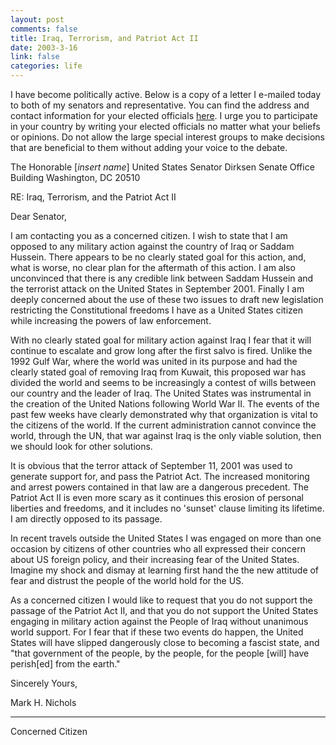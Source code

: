 ```yaml
--- 
layout: post
comments: false
title: Iraq, Terrorism, and Patriot Act II
date: 2003-3-16
link: false
categories: life
---
```

I have become politically active. Below is a copy of a letter I e-mailed today to both of my senators and representative. You can find the address and contact information for your elected officials <a href="http://www.vote-smart.org/" target="_blank">here</a>. I urge you to participate in your country by writing your elected officials no matter what your beliefs or opinions. Do not allow the large special interest groups to make decisions that are beneficial to them without adding your voice to the debate.

The Honorable [<em>insert name</em>]
United States Senator
Dirksen Senate Office Building
Washington, DC 20510

RE: Iraq, Terrorism, and the Patriot Act II

Dear Senator,

I am contacting you as a concerned citizen. I wish to state that I am opposed to any military action against the country of Iraq or Saddam Hussein. There appears to be no clearly stated goal for this action, and, what is worse, no clear plan for the aftermath of this action. I am also unconvinced that there is any credible link between Saddam Hussein and the terrorist attack on the United States in September 2001. Finally I am deeply concerned about the use of these two issues to draft new legislation restricting the Constitutional freedoms I have as a United States citizen while increasing the powers of law enforcement.

With no clearly stated goal for military action against Iraq I fear that it will continue to escalate and grow long after the first salvo is fired. Unlike the 1992 Gulf War, where the world was united in its purpose and had the clearly stated goal of removing Iraq from Kuwait, this proposed war has divided the world and seems to be increasingly a contest of wills between our country and the leader of Iraq. The United States was instrumental in the creation of the United Nations following World War II. The events of the past few weeks have clearly demonstrated why that organization is vital to the citizens of the world. If the current administration cannot convince the world, through the UN, that war against Iraq is the only viable solution, then we should look for other solutions.

It is obvious that the terror attack of September 11, 2001 was used to generate support for, and pass the Patriot Act. The increased monitoring and arrest powers contained in that law are a dangerous precedent. The Patriot Act II is even more scary as it continues this erosion of personal liberties and freedoms, and it includes no 'sunset' clause limiting its lifetime. I am directly opposed to its passage.

In recent travels outside the United States I was engaged on more than one occasion by citizens of other countries who all expressed their concern about US foreign policy, and their increasing fear of the United States. Imagine my shock and dismay at learning first hand the the new attitude of fear and distrust the people of the world hold for the US.

As a concerned citizen I would like to request that you do not support the passage of the Patriot Act II, and that you do not support the United States engaging in military action against the People of Iraq without unanimous world support. For I fear that if these two events do happen, the United States will have slipped dangerously close to becoming a fascist state, and "that government of the people, by the people, for the people [will] have perish[ed] from the earth."

Sincerely Yours,


Mark H. Nichols
_____________________
Concerned Citizen
